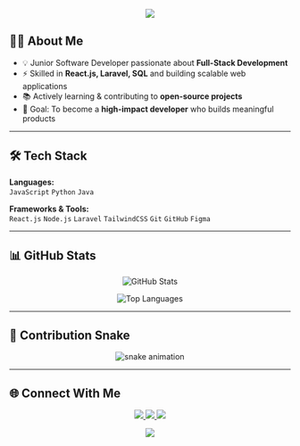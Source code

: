<!-- GitHub Profile README -->

<p align="center">
  <img src="https://capsule-render.vercel.app/api?type=waving&color=0:FF5733,100:900C3F&height=200&section=header&text=Hello%20World!%20I'm%20Surendhar👋&fontSize=35&fontColor=ffffff" />
</p>

## 👨‍💻 About Me  
- 💡 Junior Software Developer passionate about **Full-Stack Development**  
- ⚡ Skilled in **React.js, Laravel, SQL** and building scalable web applications  
- 📚 Actively learning & contributing to **open-source projects**  
- 🎯 Goal: To become a **high-impact developer** who builds meaningful products  

---

## 🛠 Tech Stack  
**Languages:**  
`JavaScript` `Python` `Java`  

**Frameworks & Tools:**  
`React.js` `Node.js` `Laravel` `TailwindCSS` `Git` `GitHub` `Figma`  

---

## 📊 GitHub Stats  

<p align="center">
  <img src="https://github-readme-stats.vercel.app/api?username=surendhar848&show_icons=true&theme=radical" alt="GitHub Stats" />
</p>

<p align="center">
  <img src="https://github-readme-stats.vercel.app/api/top-langs/?username=surendhar848&layout=compact&theme=radical" alt="Top Languages" />
</p>

---

## 🐍 Contribution Snake  

<p align="center">
  <img src="https://github.com/surendhar848/surendhar848/blob/output/github-contribution-grid-snake.svg" alt="snake animation" />
</p>

---

## 🌐 Connect With Me  

<p align="center">
  <a href="https://www.linkedin.com/in/surendhar-kumar-d-5a5941221">
    <img src="https://img.shields.io/badge/LinkedIn-0077B5?style=for-the-badge&logo=linkedin&logoColor=white" />
  </a>
  <a href="mailto:surendharkumar0309@gmail.com">
    <img src="https://img.shields.io/badge/Gmail-D14836?style=for-the-badge&logo=gmail&logoColor=white" />
  </a>
  <a href="https://github.com/surendhar848">
    <img src="https://img.shields.io/badge/GitHub-100000?style=for-the-badge&logo=github&logoColor=white" />
  </a>
</p>

<p align="center">
  <img src="https://capsule-render.vercel.app/api?type=waving&color=0:900C3F,100:FF5733&height=120&section=footer" />
</p>
